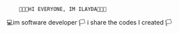        🙌🏻🎀HI EVERYONE, IM ILAYDA🎀🙌🏻
💻im software developer
🏳️  i share the codes I created  🏳️


<!---
ilayddaa/ilayddaa is a ✨ special ✨ repository because its `README.md` (this file) appears on your GitHub profile.
You can click the Preview link to take a look at your changes.
--->
